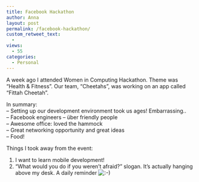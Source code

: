 ```yaml
---
title: Facebook Hackathon
author: Anna
layout: post
permalink: /facebook-hackathon/
custom_retweet_text:
  - 
views:
  - 55
categories:
  - Personal
---
```

A week ago I attended Women in Computing Hackathon. Theme was &#8220;Health & Fitness&#8221;. Our team, &#8220;Cheetahs&#8221;, was working on an app called &#8220;Fittah Cheetah&#8221;.

In summary:  
&#8211; Setting up our development environment took us ages! Embarrassing..  
&#8211; Facebook engineers &#8211; über friendly people  
&#8211; Awesome office: loved the hammock  
&#8211; Great networking opportunity and great ideas  
&#8211; Food!

Things I took away from the event:  
1. I want to learn mobile development!  
2. &#8220;What would you do if you weren&#8217;t afraid?&#8221; slogan. It&#8217;s actually hanging above my desk. A daily reminder <img src="http://annapawlicka.com/wp-includes/images/smilies/icon_smile.gif" alt=":-)" class="wp-smiley" /><figure id="attachment_74" style="width: 300px;" class="wp-caption alignnone">

